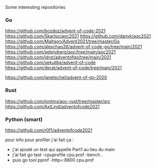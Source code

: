 Some interesting repositories

### Go

https://github.com/bozdoz/advent-of-code-2021
https://github.com/Skarlso/aoc2021
https://github.com/danvk/aoc2021
https://github.com/Maitgon/Advent2021/tree/master/Go
https://github.com/alexchao26/advent-of-code-go/tree/main/2021
https://github.com/sebnyberg/aoc/tree/main/aoc2021
https://github.com/jdrst/adventofgo/tree/main/2021
https://github.com/sekullbe/advent-of-code
https://github.com/derat/advent-of-code/tree/main/2021

https://github.com/janetschel/advent-of-go-2020

### Rust

https://github.com/jontmy/aoc-rust/tree/master/src
https://github.com/AxlLind/adventofcode2021

### Python (smart)

https://github.com/r0f1/adventofcode2021

pour info pour profiler j'ai fait ça :

- j'ai ajouté un test qui appelle Part1 au lieu du main
- j'ai fait go test -cpuprofile cpu.prof -bench .
- puis go tool pprof -http=:8800 cpu.prof
